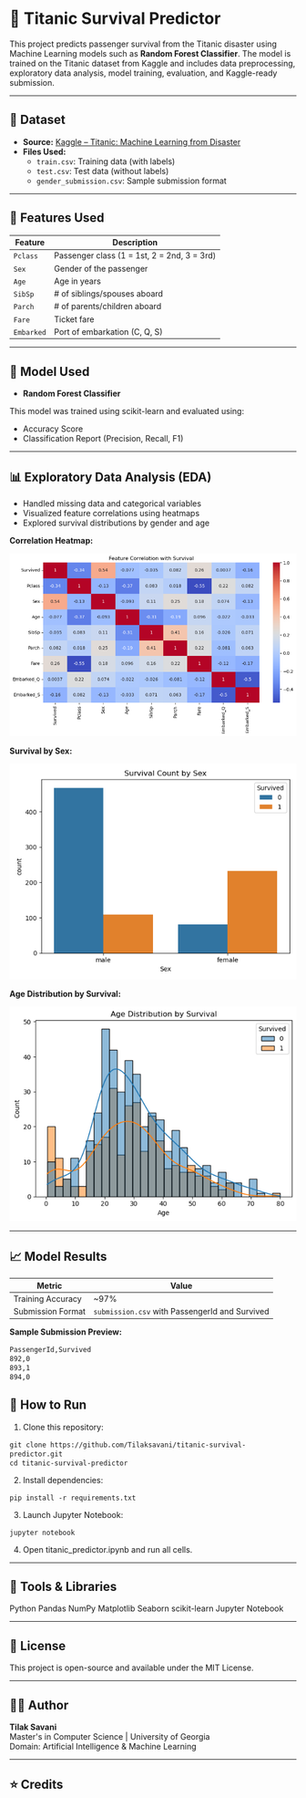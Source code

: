 # 🚢 Titanic Survival Predictor

This project predicts passenger survival from the Titanic disaster using Machine Learning models such as **Random Forest Classifier**. The model is trained on the Titanic dataset from Kaggle and includes data preprocessing, exploratory data analysis, model training, evaluation, and Kaggle-ready submission.

---

## 📁 Dataset

- **Source:** [Kaggle – Titanic: Machine Learning from Disaster](https://www.kaggle.com/competitions/titanic/data)
- **Files Used:**
  - `train.csv`: Training data (with labels)
  - `test.csv`: Test data (without labels)
  - `gender_submission.csv`: Sample submission format

---

## 🔧 Features Used

| Feature    | Description                                 |
| ---------- | ------------------------------------------- |
| `Pclass`   | Passenger class (1 = 1st, 2 = 2nd, 3 = 3rd) |
| `Sex`      | Gender of the passenger                     |
| `Age`      | Age in years                                |
| `SibSp`    | # of siblings/spouses aboard                |
| `Parch`    | # of parents/children aboard                |
| `Fare`     | Ticket fare                                 |
| `Embarked` | Port of embarkation (C, Q, S)               |

---

## 🧠 Model Used

- **Random Forest Classifier**

This model was trained using scikit-learn and evaluated using:

- Accuracy Score
- Classification Report (Precision, Recall, F1)

---

## 📊 Exploratory Data Analysis (EDA)

- Handled missing data and categorical variables
- Visualized feature correlations using heatmaps
- Explored survival distributions by gender and age

**Correlation Heatmap:**

![Correlation Heatmap](images/correlation_heatmap.png)

**Survival by Sex:**

![Survival by Sex](images/survival_by_sex.png)

**Age Distribution by Survival:**

![Age Distribution](images/age_distribution.png)

---

## 📈 Model Results

| Metric            | Value                                          |
| ----------------- | ---------------------------------------------- |
| Training Accuracy | ~97%                                           |
| Submission Format | `submission.csv` with PassengerId and Survived |

**Sample Submission Preview:**

```csv
PassengerId,Survived
892,0
893,1
894,0

```

## 🚀 How to Run

1. Clone this repository:
   
```
git clone https://github.com/Tilaksavani/titanic-survival-predictor.git
cd titanic-survival-predictor
```

2. Install dependencies:
   
```
pip install -r requirements.txt
```

3. Launch Jupyter Notebook:
   
```
jupyter notebook
```

4. Open titanic_predictor.ipynb and run all cells.
---

## 🧰 Tools & Libraries
Python
Pandas
NumPy
Matplotlib
Seaborn
scikit-learn
Jupyter Notebook

---

## 📄 License
This project is open-source and available under the MIT License.

---

## 🙋‍♂️ Author
**Tilak Savani**  
Master's in Computer Science | University of Georgia  
Domain: Artificial Intelligence & Machine Learning

---

## ⭐ Credits
